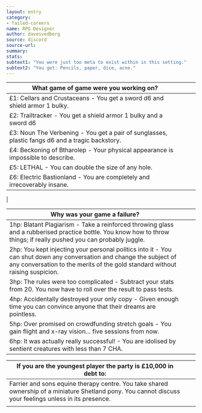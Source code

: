 ```yaml
---
layout: entry
category:
- failed-careers
name: RPG Designer
author: davesvedberg
source: discord
source-url:
summary:
stats:
subtext1: "You were just too meta to exist within in this setting."
subtext2: "You get: Pencils, paper, dice, acne."
---
```


| What game of game were you working on?                                                          |   |   |
|-------------------------------------------------------------------------------------------------|---|---|
| £1: Cellars and Crustaceans - You get a sword d6 and shield armor 1 bulky.                      |   |   |
| £2: Trailtracker - You get a shield armor 1 bulky and a sword d6                                |   |   |
| £3: Noun The Verbening - You get a pair of sunglasses, plastic fangs d6 and a tragic backstory. |   |   |
| £4: Beckoning of Btharolep - Your physical appearance is impossible to describe.                |   |   |
| £5: LETHAL - You can double the size of any hole.                                               |   |   |
| £6: Electric Bastionland - You are completely and irrecoverably insane.                         |   |   |
|

| Why was your game a failure?                                                                                                                                                                         |   |   |
|------------------------------------------------------------------------------------------------------------------------------------------------------------------------------------------------------|---|---|
| 1hp: Blatant Plagiarism - Take a reinforced throwing glass and a rubberised practice bottle. You know how to throw things; if really pushed you can probably juggle.                                 |   |   |
| 2hp: You kept injecting your personal politics into it - You can shut down any conversation and change the subject of any conversation to the merits of the gold standard without raising suspicion. |   |   |
| 3hp: The rules were too complicated - Subtract your stats from 20. You now have to roll over the result to pass tests.                                                                               |   |   |
| 4hp: Accidentally destroyed your only copy - Given enough time you can convince anyone that their dreams are pointless.                                                                              |   |   |
| 5hp: Over promised on crowdfunding stretch goals - You gain flight and x-ray vision… five sessions from now.                                                                                         |   |   |
| 6hp: It was actually really successful! - You are idolised by sentient creatures with less than 7 CHA.                                                                                               |   |   |                                                                                                                                       |   |   |

<p> </p>
<p> </p>

| If you are the youngest player the party is £10,000 in debt to:                                                                                          |   |   |
|----------------------------------------------------------------------------------------------------------------------------------------------------------|---|---|
| Farrier and sons equine therapy centre. You take shared ownership of a miniature Shetland pony. You cannot discuss your feelings unless in its presence. |   |   |
|                                                                                                                                                          |   |   |

